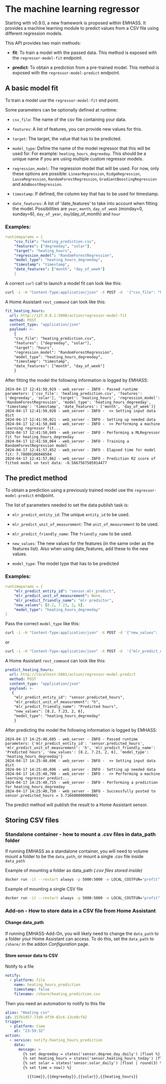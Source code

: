 # The machine learning regressor

Starting with v0.9.0, a new framework is proposed within EMHASS. It provides a machine learning module to predict values from a CSV file using different regression models.

This API provides two main methods:

- **fit**: To train a model with the passed data. This method is exposed with the `regressor-model-fit` endpoint.

- **predict**: To obtain a prediction from a pre-trained model. This method is exposed with the `regressor-model-predict` endpoint.

## A basic model fit

To train a model use the `regressor-model-fit` end point.

Some parameters can be optionally defined at runtime:

- `csv_file`: The name of the csv file containing your data.

- `features`: A list of features, you can provide new values for this.

- `target`: The target, the value that has to be predicted.

- `model_type`: Define the name of the model regressor that this will be used for. For example: `heating_hours_degreeday`. This should be a unique name if you are using multiple custom regressor models.

- `regression_model`: The regression model that will be used. For now, only these options are possible: `LinearRegression`, `RidgeRegression`, `LassoRegression`, `RandomForestRegression`, `GradientBoostingRegression` and `AdaBoostRegression`.

- `timestamp`: If defined, the column key that has to be used for timestamp.

- `date_features`: A list of 'date_features' to take into account when fitting the model. Possibilities are `year`, `month`, `day_of_week` (monday=0, sunday=6), `day_of_year`, `day`(day_of_month) and `hour`

### Examples: 
```yaml
runtimeparams = {
    "csv_file": "heating_prediction.csv",
    "features": ["degreeday", "solar"],
    "target": "heating_hours",
    "regression_model": "RandomForestRegression",
    "model_type": "heating_hours_degreeday",
    "timestamp": "timestamp",
    "date_features": ["month", "day_of_week"]
    }
```

A correct `curl` call to launch a model fit can look like this:

```bash
curl -i -H "Content-Type:application/json" -X POST -d  '{"csv_file": "heating_prediction.csv", "features": ["degreeday", "solar"], "target": "hour", "regression_model": "RandomForestRegression", "model_type": "heating_hours_degreeday", "timestamp": "timestamp", "date_features": ["month", "day_of_week"], "new_values": [12.79, 4.766, 1, 2] }' http://localhost:5000/action/regressor-model-fit
```

A Home Assistant `rest_command` can look like this:

```yaml
fit_heating_hours:
  url: http://127.0.0.1:5000/action/regressor-model-fit
  method: POST
  content_type: "application/json"
  payload: >-
    {
    "csv_file": "heating_prediction.csv",
    "features": ["degreeday", "solar"],
    "target": "hours",
    "regression_model": "RandomForestRegression",
    "model_type": "heating_hours_degreeday",
    "timestamp": "timestamp",
    "date_features": ["month", "day_of_week"]
    }
```
After fitting the model the following information is logged by EMHASS:

    2024-04-17 12:41:50,019 - web_server - INFO - Passed runtime parameters: {'csv_file': 'heating_prediction.csv', 'features': ['degreeday', 'solar'], 'target': 'heating_hours', 'regression_model': 'RandomForestRegression', 'model_type': 'heating_hours_degreeday', 'timestamp': 'timestamp', 'date_features': ['month', 'day_of_week']}
    2024-04-17 12:41:50,020 - web_server - INFO -  >> Setting input data dict
    2024-04-17 12:41:50,021 - web_server - INFO - Setting up needed data
    2024-04-17 12:41:50,048 - web_server - INFO -  >> Performing a machine learning regressor fit...
    2024-04-17 12:41:50,049 - web_server - INFO - Performing a MLRegressor fit for heating_hours_degreeday
    2024-04-17 12:41:50,064 - web_server - INFO - Training a RandomForestRegression model
    2024-04-17 12:41:57,852 - web_server - INFO - Elapsed time for model fit: 7.78800106048584
    2024-04-17 12:41:57,862 - web_server - INFO - Prediction R2 score of fitted model on test data: -0.5667567505914477

## The predict method

To obtain a prediction using a previously trained model use the `regressor-model-predict` endpoint.

The list of parameters needed to set the data publish task is:

- `mlr_predict_entity_id`: The unique `entity_id` to be used.

- `mlr_predict_unit_of_measurement`: The `unit_of_measurement` to be used.

- `mlr_predict_friendly_name`: The `friendly_name` to be used.

- `new_values`: The new values for the features (in the same order as the features list). Also when using date_features, add these to the new values.

- `model_type`: The model type that has to be predicted

### Examples: 
```yaml
runtimeparams = {
    "mlr_predict_entity_id": "sensor.mlr_predict",
    "mlr_predict_unit_of_measurement": None,
    "mlr_predict_friendly_name": "mlr predictor",
    "new_values": [8.2, 7.23, 2, 6],
    "model_type": "heating_hours_degreeday"
}
```

Pass the correct `model_type` like this:
```bash
curl -i -H "Content-Type:application/json" -X POST -d '{"new_values": [8.2, 7.23, 2, 6], "model_type": "heating_hours_degreeday" }' http://localhost:5000/action/regressor-model-predict
```
or
```bash
curl -i -H "Content-Type:application/json" -X POST -d  '{"mlr_predict_entity_id": "sensor.mlr_predict", "mlr_predict_unit_of_measurement": "h", "mlr_predict_friendly_name": "mlr predictor", "new_values": [8.2, 7.23, 2, 6], "model_type": "heating_hours_degreeday" }' http://localhost:5000/action/regressor-model-predict
```

A Home Assistant `rest_command` can look like this:

```yaml
predict_heating_hours:
  url: http://localhost:5001/action/regressor-model-predict
  method: POST
  content_type: "application/json"
  payload: >-
   {
    "mlr_predict_entity_id": "sensor.predicted_hours",
    "mlr_predict_unit_of_measurement": "h",
    "mlr_predict_friendly_name": "Predicted hours",
    "new_values": [8.2, 7.23, 2, 6],
    "model_type": "heating_hours_degreeday"
    }
```
After predicting the model the following information is logged by EMHASS:

```
2024-04-17 14:25:40,695 - web_server - INFO - Passed runtime parameters: {'mlr_predict_entity_id': 'sensor.predicted_hours', 'mlr_predict_unit_of_measurement': 'h', 'mlr_predict_friendly_name': 'Predicted hours', 'new_values': [8.2, 7.23, 2, 6], 'model_type': 'heating_hours_degreeday'}
2024-04-17 14:25:40,696 - web_server - INFO -  >> Setting input data dict
2024-04-17 14:25:40,696 - web_server - INFO - Setting up needed data
2024-04-17 14:25:40,700 - web_server - INFO -  >> Performing a machine learning regressor predict...
2024-04-17 14:25:40,715 - web_server - INFO - Performing a prediction for heating_hours_degreeday
2024-04-17 14:25:40,750 - web_server - INFO - Successfully posted to sensor.predicted_hours = 3.716600000000001
```
The predict method will publish the result to a Home Assistant sensor.


## Storing CSV files  

### Standalone container - how to mount a .csv files in data_path folder
If running EMHASS as a standalone container, you will need to volume mount a folder to be the `data_path`, or mount a single .csv file inside `data_path`

Example of mounting a folder as data_path *(.csv files stored inside)*
```bash
docker run -it --restart always -p 5000:5000 -e LOCAL_COSTFUN="profit" -v $(pwd)/data:/app/data -v $(pwd)/config_emhass.yaml:/app/config_emhass.yaml -v $(pwd)/secrets_emhass.yaml:/app/secrets_emhass.yaml --name DockerEMHASS <REPOSITORY:TAG>
```
Example of mounting a single CSV file
```bash
docker run -it --restart always -p 5000:5000 -e LOCAL_COSTFUN="profit" -v $(pwd)/data/heating_prediction.csv:/app/data/heating_prediction.csv -v $(pwd)/config_emhass.yaml:/app/config_emhass.yaml -v $(pwd)/secrets_emhass.yaml:/app/secrets_emhass.yaml --name DockerEMHASS <REPOSITORY:TAG>
```

### Add-on - How to store data in a CSV file from Home Assistant

#### Change data_path
If running EMHASS-Add-On, you will likely need to change the `data_path` to a folder your Home Assistant can access. 
To do this, set the `data_path` to `/share/` in the addon *Configuration* page. 

#### Store sensor data to CSV

Notify to a file
```yaml
notify:
  - platform: file
    name: heating_hours_prediction
    timestamp: false
    filename: /share/heating_prediction.csv
```
Then you need an automation to notify to this file
```yaml
alias: "Heating csv"
id: 157b1d57-73d9-4f39-82c6-13ce0cf42
trigger:
  - platform: time
    at: "23:59:32"
action:
  - service: notify.heating_hours_prediction
    data:
      message: >
        {% set degreeday = states('sensor.degree_day_daily') |float %}
        {% set heating_hours = states('sensor.heating_hours_today') |float | round(2) %}
        {% set solar = states('sensor.solar_daily') |float | round(3) %}
        {% set time = now() %}

          {{time}},{{degreeday}},{{solar}},{{heating_hours}}
```

